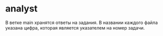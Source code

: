 # analyst

В ветке main хранятся ответы на задания. В названии каждого файла указана цифра, которая является указателем на номер задачи.
